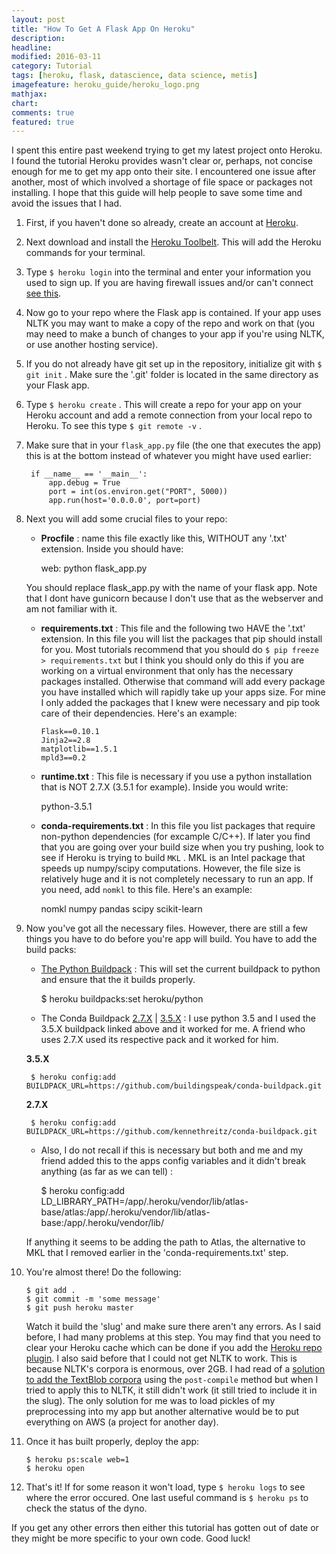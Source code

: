 ```yaml
---
layout: post
title: "How To Get A Flask App On Heroku"
description:
headline:
modified: 2016-03-11
category: Tutorial
tags: [heroku, flask, datascience, data science, metis]
imagefeature: heroku_guide/heroku_logo.png
mathjax:
chart:
comments: true
featured: true
---
```


I spent this entire past weekend trying to get my latest project onto Heroku. I found the tutorial Heroku provides wasn't clear or, perhaps, not concise enough for me to get my app onto their site. I encountered one issue after another, most of which involved a shortage of file space or packages not installing. I hope that this guide will help people to save some time and avoid the issues that I had.

1. First, if you haven't done so already, create an account at [Heroku](https://heroku.com).

2. Next download and install the [Heroku Toolbelt](https://toolbelt.heroku.com/). This will add the Heroku commands for your terminal.

3. Type ```$ heroku login``` into the terminal and enter your information you used to sign up. If you are having firewall issues and/or can't connect [see this](https://devcenter.heroku.com/articles/using-the-cli#using-an-http-proxy).

4. Now go to your repo where the Flask app is contained. If your app uses NLTK you may want to make a copy of the repo and work on that (you may need to make a bunch of changes to your app if you're using NLTK, or use another hosting service).

5. If you do not already have git set up in the repository, initialize git with ```$ git init``` . Make sure the '.git' folder is located in the same directory as your Flask app.

6. Type ```$ heroku create``` . This will create a repo for your app on your Heroku account and add a remote connection from your local repo to Heroku. To see this type ```$ git remote -v``` .

7. Make sure that in your ```flask_app.py``` file (the one that executes the app) this is at the bottom instead of whatever you might have used earlier:

        
        if __name__ == '__main__':
            app.debug = True
            port = int(os.environ.get("PORT", 5000))
            app.run(host='0.0.0.0', port=port)
        

8. Next you will add some crucial files to your repo:
    
    - **Procfile** : name this file exactly like this, WITHOUT any '.txt' extension. Inside you should have:
  

        web: python flask_app.py

    
    You should replace flask_app.py with the name of your flask app. Note that I dont have gunicorn because I don't use that as the webserver and am not familiar with it.
   
    - **requirements.txt** : This file and the following two HAVE the '.txt' extension. In this file you will list the packages that pip should install for you. Most tutorials recommend that you should do ```$ pip freeze > requirements.txt``` but I think you should only do this if you are working on a virtual environment that only has the necessary packages installed. Otherwise that command will add every package you have installed which will rapidly take up your apps size. For mine I only added the packages that I knew were necessary and pip took care of their dependencies. Here's an example:
  
        ```
        Flask==0.10.1
        Jinja2==2.8
        matplotlib==1.5.1
        mpld3==0.2
        ```
    
    - **runtime.txt** : This file is necessary if you use a python installation that is NOT 2.7.X (3.5.1 for example). Inside you would write:
    
    
        python-3.5.1
    
    
    - **conda-requirements.txt** : In this file you list packages that require non-python dependencies (for excample C/C++). If later you find that you are going over your build size when you try pushing, look to see if Heroku is trying to build ```MKL``` . MKL is an Intel package that speeds up numpy/scipy computations. However, the file size is relatively huge and it is not completely necessary to run an app. If you need, add ```nomkl``` to this file. Here's an example:
    
        
        nomkl
        numpy
        pandas
        scipy
        scikit-learn

    
9. Now you've got all the necessary files. However, there are still a few things you have to do before you're app will build. You have to add the build packs:
    
    - [The Python Buildpack](https://github.com/heroku/heroku-buildpack-python) : This will set the current buildpack to python and ensure that the it builds properly.


        $ heroku buildpacks:set heroku/python

        
    - The Conda Buildpack [2.7.X](https://github.com/kennethreitz/conda-buildpack) \| [3.5.X](https://github.com/buildingspeak/conda-buildpack) : I use python 3.5 and I used the 3.5.X buildpack linked above and it worked for me. A friend who uses 2.7.X used its respective pack and it worked for him.
    
    __3.5.X__ 
    

        $ heroku config:add BUILDPACK_URL=https://github.com/buildingspeak/conda-buildpack.git

        
    __2.7.X__
    

        $ heroku config:add BUILDPACK_URL=https://github.com/kennethreitz/conda-buildpack.git

        
    - Also, I do not recall if this is necessary but both and me and my friend added this to the apps config variables and it didn't break anything (as far as we can tell) :
    
        
        $ heroku config:add LD_LIBRARY_PATH=/app/.heroku/vendor/lib/atlas-base/atlas:/app/.heroku/vendor/lib/atlas-base:/app/.heroku/vendor/lib/
        
        
    If anything it seems to be adding the path to Atlas, the alternative to MKL that I removed earlier in the 'conda-requirements.txt' step.
    
10. You're almost there! Do the following:


        $ git add .
        $ git commit -m 'some message'
        $ git push heroku master

    
    Watch it build the 'slug' and make sure there aren't any errors. As I said before, I had many problems at this step. You may find that you need to clear your Heroku cache which can be done if you add the [Heroku repo plugin](https://github.com/heroku/heroku-repo#purge_cache). I also said before that I could not get NLTK to work. This is because NLTK's corpora is enormous, over 2GB. I had read of a [solution to add the TextBlob corpora](https://github.com/sloria/TextBlob/issues/59) using the ```post-compile``` method but when I tried to apply this to NLTK, it still didn't work (it still tried to include it in the slug). The only solution for me was to load pickles of my preprocessing into my app but another alternative would be to put everything on AWS (a project for another day).
    
11. Once it has built properly, deploy the app:


        $ heroku ps:scale web=1
        $ heroku open

    
12. That's it! If for some reason it won't load, type ```$ heroku logs``` to see where the error occured. One last useful command is ```$ heroku ps``` to check the status of the dyno. 


If you get any other errors then either this tutorial has gotten out of date or they might be more specific to your own code. Good luck!
  
  
  
  





